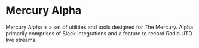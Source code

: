 # Mercury Alpha

Mercury Alpha is a set of utilities and tools designed for The Mercury. Alpha primarily comprises of Slack integrations and a feature to record Radio UTD live streams.
